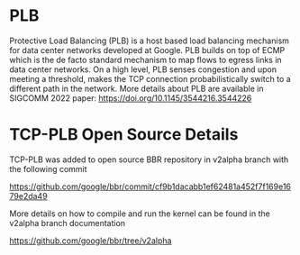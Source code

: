 # PLB

Protective Load Balancing (PLB) is a host based load balancing mechanism
for data center networks developed at Google. PLB builds on top of ECMP
which is the de facto standard mechanism to map flows to egress links in
data center networks. On a high level, PLB senses congestion and upon
meeting a threshold, makes the TCP connection probabilistically switch
to a different path in the network. More details about PLB are
available in SIGCOMM 2022 paper:
  https://doi.org/10.1145/3544216.3544226

# TCP-PLB Open Source Details

TCP-PLB was added to open source BBR repository in v2alpha branch with
the following commit

https://github.com/google/bbr/commit/cf9b1dacabb1ef62481a452f7f169e1679e2da49

More details on how to compile and run the kernel can be found in the
v2alpha branch documentation

https://github.com/google/bbr/tree/v2alpha

#
